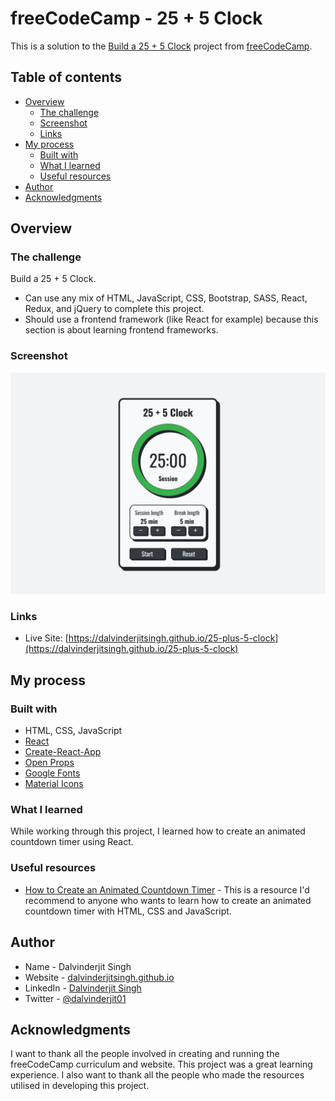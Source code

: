 # freeCodeCamp - 25 + 5 Clock

This is a solution to the [Build a 25 + 5 Clock](https://www.freecodecamp.org/learn/front-end-development-libraries/front-end-development-libraries-projects/build-a-25--5-clock) project from [freeCodeCamp](https://www.freecodecamp.org/).

## Table of contents

- [Overview](#overview)
  - [The challenge](#the-challenge)
  - [Screenshot](#screenshot)
  - [Links](#links)
- [My process](#my-process)
  - [Built with](#built-with)
  - [What I learned](#what-i-learned)
  - [Useful resources](#useful-resources)
- [Author](#author)
- [Acknowledgments](#acknowledgments)

## Overview

### The challenge

Build a 25 + 5 Clock.

- Can use any mix of HTML, JavaScript, CSS, Bootstrap, SASS, React, Redux, and jQuery to complete this project.
- Should use a frontend framework (like React for example) because this section is about learning frontend frameworks.

### Screenshot

![](./screenshot.jpg)

### Links

- Live Site: [https://dalvinderjitsingh.github.io/25-plus-5-clock](https://dalvinderjitsingh.github.io/25-plus-5-clock)

## My process

### Built with

- HTML, CSS, JavaScript
- [React](https://reactjs.org/)
- [Create-React-App](https://create-react-app.dev/)
- [Open Props](https://open-props.style/)
- [Google Fonts](https://fonts.google.com/)
- [Material Icons](https://fonts.google.com/icons)

### What I learned

While working through this project, I learned how to create an animated countdown timer using React.

### Useful resources

- [How to Create an Animated Countdown Timer](https://css-tricks.com/how-to-create-an-animated-countdown-timer-with-html-css-and-javascript/) - This is a resource I'd recommend to anyone who wants to learn how to create an animated countdown timer with HTML, CSS and JavaScript.

## Author

- Name - Dalvinderjit Singh
- Website - [dalvinderjitsingh.github.io](https://dalvinderjitsingh.github.io/)
- LinkedIn - [Dalvinderjit Singh](https://www.linkedin.com/in/dalvinderjit-singh-a40b511b7/)
- Twitter - [@dalvinderjit01](https://twitter.com/dalvinderjit01)

## Acknowledgments

I want to thank all the people involved in creating and running the freeCodeCamp curriculum and website. This project was a great learning experience. I also want to thank all the people who made the resources utilised in developing this project.
